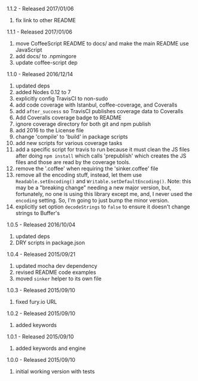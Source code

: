 1.1.2 - Released 2017/01/06

1. fix link to other README

1.1.1 - Released 2017/01/06

1. move CoffeeScript README to docs/ and make the main README use JavaScript
2. add docs/ to .npmingore
3. update coffee-script dep

1.1.0 - Released 2016/12/14

1. updated deps
2. added Nodes 0.12 to 7
3. explicitly config TravisCI to non-sudo
4. add code coverage with Istanbul, coffee-coverage, and Coveralls
5. add `after_success` so TravisCI publishes coverage data to Coveralls
6. Add Coveralls coverage badge to README
7. ignore coverage directory for both git and npm publish
8. add 2016 to the License file
9. change 'compile' to 'build' in package scripts
10. add new scripts for various coverage tasks
11. add a specific script for travis to run because it must clean the JS files after doing `npm install` which calls 'prepublish' which creates the JS files and those are read by the coverage tools.
12. remove the '.coffee' when requiring the 'sinker.coffee' file
13. remove all the encoding stuff, instead, let them use `Readable.setEncoding()` and `Writable.setDefaultEncoding()`. Note: this may be a "breaking change" needing a new major version, but, fortunately, no one is using this library except me, and, I never used the `encoding` setting. So, I'm going to just bump the minor version.
14. explicitly set option `decodeStrings` to `false` to ensure it doesn't change strings to Buffer's


1.0.5 - Released 2016/10/04

1. updated deps
2. DRY scripts in package.json

1.0.4 - Released 2015/09/21

1. updated mocha dev dependency
2. revised README code examples
3. moved `sinker` helper to its own file

1.0.3 - Released 2015/09/10

1. fixed fury.io URL

1.0.2 - Released 2015/09/10

1. added keywords

1.0.1 - Released 2015/09/10

1. added keywords and engine

1.0.0 - Released 2015/09/10

1. initial working version with tests
